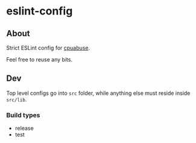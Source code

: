 # eslint-config

## About

Strict ESLint config for [cpuabuse](https://github.com/cpuabuse).

Feel free to reuse any bits.

## Dev

Top level configs go into `src` folder, while anything else must reside inside `src/lib`.

### Build types

- release
- test